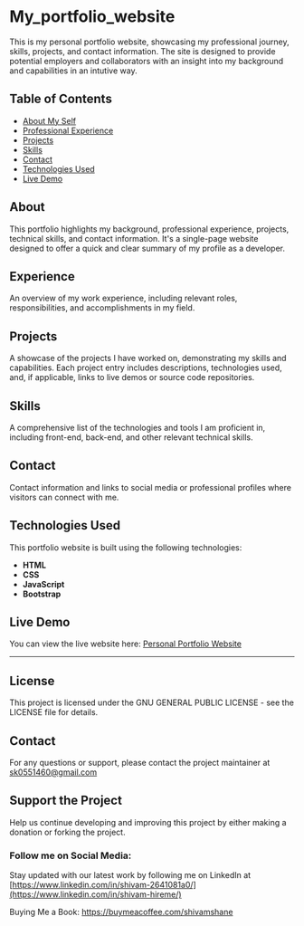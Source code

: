 # My_portfolio_website

This is my personal portfolio website, showcasing my professional journey, skills, projects, and contact information. The site is designed to provide potential employers and collaborators with an insight into my background and capabilities in an intutive way.

## Table of Contents

- [About My Self](#about)
- [Professional Experience](#experience)
- [Projects](#projects)
- [Skills](#skills)
- [Contact](#contact)
- [Technologies Used](#technologies-used)
- [Live Demo](#live-demo)

## About

This portfolio highlights my background, professional experience, projects, technical skills, and contact information. It's a single-page website designed to offer a quick and clear summary of my profile as a developer.

## Experience

An overview of my work experience, including relevant roles, responsibilities, and accomplishments in my field.

## Projects

A showcase of the projects I have worked on, demonstrating my skills and capabilities. Each project entry includes descriptions, technologies used, and, if applicable, links to live demos or source code repositories.

## Skills

A comprehensive list of the technologies and tools I am proficient in, including front-end, back-end, and other relevant technical skills.

## Contact

Contact information and links to social media or professional profiles where visitors can connect with me.

## Technologies Used

This portfolio website is built using the following technologies:

- **HTML**
- **CSS**
- **JavaScript**
- **Bootstrap**

## Live Demo

You can view the live website here: [Personal Portfolio Website](https://shivam-shane.github.io/My_portfolio_website/index.html)

---

## License
This project is licensed under the GNU GENERAL PUBLIC LICENSE - see the LICENSE file for details.

## Contact
For any questions or support, please contact the project maintainer at sk0551460@gmail.com

## Support the Project
Help us continue developing and improving this project by either making a donation or forking the project.

### Follow me on Social Media: 

Stay updated with our latest work by following me on LinkedIn at [https://www.linkedin.com/in/shivam-2641081a0/](https://www.linkedin.com/in/shivam-hireme/)

Buying Me a Book: https://buymeacoffee.com/shivamshane
